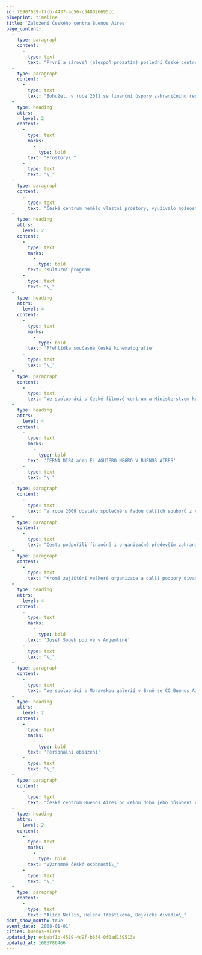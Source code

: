 ```yaml
---
id: 76907639-f7cb-4437-ac56-c348026695cc
blueprint: timeline
title: 'Založení Českého centra Buenos Aires'
page_content:
  -
    type: paragraph
    content:
      -
        type: text
        text: "První a zároveň (alespoň prozatím) poslední České centrum (ČC) v Jižní Americe bylo otevřeno v roce 2008. Potřeba rozšířit síť Českých center v zahraničí i na jihoamerický kontinent byla v danou dobu žádoucí a dala tak podnět ke vzniku centra.\_"
  -
    type: paragraph
    content:
      -
        type: text
        text: "Bohužel, v roce 2011 se finanční úspory zahraničního resortu dotkly i fungování ČC Buenos Aires, a to bylo z ekonomických důvodů zrušeno. Jeho aktivity převzalo distančně ČC Madrid.\_"
  -
    type: heading
    attrs:
      level: 2
    content:
      -
        type: text
        marks:
          -
            type: bold
        text: "Prostory\_"
      -
        type: text
        text: "\_"
  -
    type: paragraph
    content:
      -
        type: text
        text: "České centrum nemělo vlastní prostory, využívalo možnosti užití kanceláře na Velvyslanectví České republiky v Buenos Aires.\_"
  -
    type: heading
    attrs:
      level: 2
    content:
      -
        type: text
        marks:
          -
            type: bold
        text: 'Kulturní program'
      -
        type: text
        text: "\_"
  -
    type: heading
    attrs:
      level: 4
    content:
      -
        type: text
        marks:
          -
            type: bold
        text: 'Přehlídka současné české kinematografie'
      -
        type: text
        text: "\_"
  -
    type: paragraph
    content:
      -
        type: text
        text: "Ve spolupráci s České filmové centrum a Ministerstvem kultury ČR (MK ČR) uspořádalo v roce 2008 ČC Buenos Aires při příležitosti svého zahájení rozsáhlou filmovou přehlídku současné české kinematografie. Kromě tradičních projekcí pro diváky připravilo také projekce pro místní distributory a další filmové profesionály. Přehlídku zahájila gala projekce filmu Tajnosti za osobní účasti režisérky Alice Nellis.\_\_"
  -
    type: heading
    attrs:
      level: 4
    content:
      -
        type: text
        marks:
          -
            type: bold
        text: 'ČERNÁ DÍRA aneb EL AGUJERO NEGRO V BUENOS AIRES'
      -
        type: text
        text: "\_"
  -
    type: paragraph
    content:
      -
        type: text
        text: "V roce 2009 dostalo společně s řadou dalších souborů z celého světa i Dejvické divadlo pozvání na prestižní argentinský mezinárodní divadelní festival FIBA. Jako jediný zástupce ČR uspělo ve velké konkurenci s představením Černá díra v režii Jiřího Havelky. V Buenos Aires se odehrála tři představení před zcela vyprodaným divadlem Sarmiento.\_\_"
  -
    type: paragraph
    content:
      -
        type: text
        text: "Cestu podpořili finančně i organizačně především zahraniční odbor MK ČR, Českému centru Buenos Aires, Velvyslanectví České republiky v Buenos Aires a další.\_\_"
  -
    type: paragraph
    content:
      -
        type: text
        text: "Kromě zajištění veškeré organizace a další podpory divadelního souboru uspořádalo České centrum jako součást doprovodného programu festivalu i literární čtení Zahradní slavnosti Václava Havla.\_"
  -
    type: heading
    attrs:
      level: 4
    content:
      -
        type: text
        marks:
          -
            type: bold
        text: 'Josef Sudek poprvé v Argentině'
      -
        type: text
        text: "\_"
  -
    type: paragraph
    content:
      -
        type: text
        text: "Ve spolupráci s Moravskou galerií v Brně se ČC Buenos Aires podařilo v roce 2008 připravit vůbec první představení díla Josefa Sudka v Jižní Americe. Návštěvníci mohli vidět 61 jeho fotografií. Asi čtyři desítky snímků vyšly také v katalogu s doprovodným textem brněnského kurátora Antonína Dufka.\_"
  -
    type: heading
    attrs:
      level: 2
    content:
      -
        type: text
        marks:
          -
            type: bold
        text: 'Personální obsazení'
      -
        type: text
        text: "\_"
  -
    type: paragraph
    content:
      -
        type: text
        text: "České centrum Buenos Aires po celou dobu jeho působení vedla Daniela Čapková.\_\_"
  -
    type: heading
    attrs:
      level: 2
    content:
      -
        type: text
        marks:
          -
            type: bold
        text: "Významné české osobnosti\_"
      -
        type: text
        text: "\_"
  -
    type: paragraph
    content:
      -
        type: text
        text: "Alice Nellis, Helena Třeštíková, Dejvické divadlo\_"
dont_show_month: true
event_date: '2008-01-01'
cities: buenos-aires
updated_by: e4babf1b-4519-4d9f-b634-0f0ad139513a
updated_at: 1683786466
---
```

